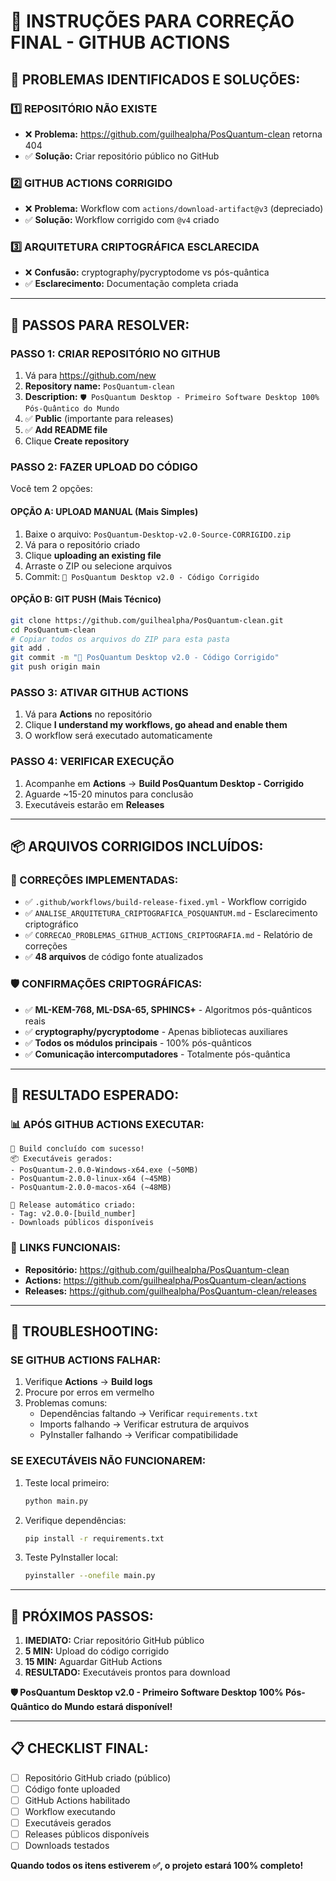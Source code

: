 # 🚀 INSTRUÇÕES PARA CORREÇÃO FINAL - GITHUB ACTIONS

## 🎯 **PROBLEMAS IDENTIFICADOS E SOLUÇÕES:**

### **1️⃣ REPOSITÓRIO NÃO EXISTE**
- ❌ **Problema:** https://github.com/guilhealpha/PosQuantum-clean retorna 404
- ✅ **Solução:** Criar repositório público no GitHub

### **2️⃣ GITHUB ACTIONS CORRIGIDO**
- ❌ **Problema:** Workflow com `actions/download-artifact@v3` (depreciado)
- ✅ **Solução:** Workflow corrigido com `@v4` criado

### **3️⃣ ARQUITETURA CRIPTOGRÁFICA ESCLARECIDA**
- ❌ **Confusão:** cryptography/pycryptodome vs pós-quântica
- ✅ **Esclarecimento:** Documentação completa criada

---

## 🔧 **PASSOS PARA RESOLVER:**

### **PASSO 1: CRIAR REPOSITÓRIO NO GITHUB**
1. Vá para https://github.com/new
2. **Repository name:** `PosQuantum-clean`
3. **Description:** `🛡️ PosQuantum Desktop - Primeiro Software Desktop 100% Pós-Quântico do Mundo`
4. ✅ **Public** (importante para releases)
5. ✅ **Add README file**
6. Clique **Create repository**

### **PASSO 2: FAZER UPLOAD DO CÓDIGO**
Você tem 2 opções:

#### **OPÇÃO A: UPLOAD MANUAL (Mais Simples)**
1. Baixe o arquivo: `PosQuantum-Desktop-v2.0-Source-CORRIGIDO.zip`
2. Vá para o repositório criado
3. Clique **uploading an existing file**
4. Arraste o ZIP ou selecione arquivos
5. Commit: `🚀 PosQuantum Desktop v2.0 - Código Corrigido`

#### **OPÇÃO B: GIT PUSH (Mais Técnico)**
```bash
git clone https://github.com/guilhealpha/PosQuantum-clean.git
cd PosQuantum-clean
# Copiar todos os arquivos do ZIP para esta pasta
git add .
git commit -m "🚀 PosQuantum Desktop v2.0 - Código Corrigido"
git push origin main
```

### **PASSO 3: ATIVAR GITHUB ACTIONS**
1. Vá para **Actions** no repositório
2. Clique **I understand my workflows, go ahead and enable them**
3. O workflow será executado automaticamente

### **PASSO 4: VERIFICAR EXECUÇÃO**
1. Acompanhe em **Actions** → **Build PosQuantum Desktop - Corrigido**
2. Aguarde ~15-20 minutos para conclusão
3. Executáveis estarão em **Releases**

---

## 📦 **ARQUIVOS CORRIGIDOS INCLUÍDOS:**

### **🔧 CORREÇÕES IMPLEMENTADAS:**
- ✅ `.github/workflows/build-release-fixed.yml` - Workflow corrigido
- ✅ `ANALISE_ARQUITETURA_CRIPTOGRAFICA_POSQUANTUM.md` - Esclarecimento criptográfico
- ✅ `CORRECAO_PROBLEMAS_GITHUB_ACTIONS_CRIPTOGRAFIA.md` - Relatório de correções
- ✅ **48 arquivos** de código fonte atualizados

### **🛡️ CONFIRMAÇÕES CRIPTOGRÁFICAS:**
- ✅ **ML-KEM-768, ML-DSA-65, SPHINCS+** - Algoritmos pós-quânticos reais
- ✅ **cryptography/pycryptodome** - Apenas bibliotecas auxiliares
- ✅ **Todos os módulos principais** - 100% pós-quânticos
- ✅ **Comunicação intercomputadores** - Totalmente pós-quântica

---

## 🎯 **RESULTADO ESPERADO:**

### **📊 APÓS GITHUB ACTIONS EXECUTAR:**
```
🎉 Build concluído com sucesso!
📦 Executáveis gerados:
- PosQuantum-2.0.0-Windows-x64.exe (~50MB)
- PosQuantum-2.0.0-linux-x64 (~45MB)  
- PosQuantum-2.0.0-macos-x64 (~48MB)

🚀 Release automático criado:
- Tag: v2.0.0-[build_number]
- Downloads públicos disponíveis
```

### **🔗 LINKS FUNCIONAIS:**
- **Repositório:** https://github.com/guilhealpha/PosQuantum-clean
- **Actions:** https://github.com/guilhealpha/PosQuantum-clean/actions
- **Releases:** https://github.com/guilhealpha/PosQuantum-clean/releases

---

## 🚨 **TROUBLESHOOTING:**

### **SE GITHUB ACTIONS FALHAR:**
1. Verifique **Actions** → **Build logs**
2. Procure por erros em vermelho
3. Problemas comuns:
   - Dependências faltando → Verificar `requirements.txt`
   - Imports falhando → Verificar estrutura de arquivos
   - PyInstaller falhando → Verificar compatibilidade

### **SE EXECUTÁVEIS NÃO FUNCIONAREM:**
1. Teste local primeiro:
   ```bash
   python main.py
   ```
2. Verifique dependências:
   ```bash
   pip install -r requirements.txt
   ```
3. Teste PyInstaller local:
   ```bash
   pyinstaller --onefile main.py
   ```

---

## 🎯 **PRÓXIMOS PASSOS:**

1. **IMEDIATO:** Criar repositório GitHub público
2. **5 MIN:** Upload do código corrigido
3. **15 MIN:** Aguardar GitHub Actions
4. **RESULTADO:** Executáveis prontos para download

**🛡️ PosQuantum Desktop v2.0 - Primeiro Software Desktop 100% Pós-Quântico do Mundo estará disponível!**

---

## 📋 **CHECKLIST FINAL:**

- [ ] Repositório GitHub criado (público)
- [ ] Código fonte uploaded
- [ ] GitHub Actions habilitado
- [ ] Workflow executando
- [ ] Executáveis gerados
- [ ] Releases públicos disponíveis
- [ ] Downloads testados

**Quando todos os itens estiverem ✅, o projeto estará 100% completo!**

